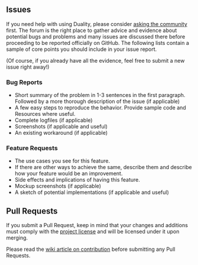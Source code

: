 ## Issues

If you need help with using Duality, please consider [asking the community](http://forum.adamslair.net) first. The forum is the right place to gather advice and evidence about potential bugs and problems and many issues are discussed there before proceeding to be reported officially on GitHub. The following lists contain a sample of core points you should include in your issue report.

(Of course, if you already have all the evidence, feel free to submit a new issue right away!)

### Bug Reports

- Short summary of the problem in 1-3 sentences in the first paragraph. Followed by a more thorough description of the issue (if applicable)
- A few easy steps to reproduce the behavior. Provide sample code and Resources where useful.
- Complete logfiles (if applicable)
- Screenshots (if applicable and useful)
- An existing workaround (if applicable)

### Feature Requests

- The use cases you see for this feature.
- If there are other ways to achieve the same, describe them and describe how your feature would be an improvement.
- Side effects and implications of having this feature.
- Mockup screenshots (if applicable)
- A sketch of potential implementations (if applicable and useful)

## Pull Requests

If you submit a Pull Request, keep in mind that your changes and additions must comply with the [project license](https://github.com/AdamsLair/duality/blob/master/LICENSE) and will be licensed under it upon merging.

Please read the [wiki article on contribution](https://github.com/AdamsLair/duality/wiki/How-to-Contribute) before submitting any Pull Requests.
